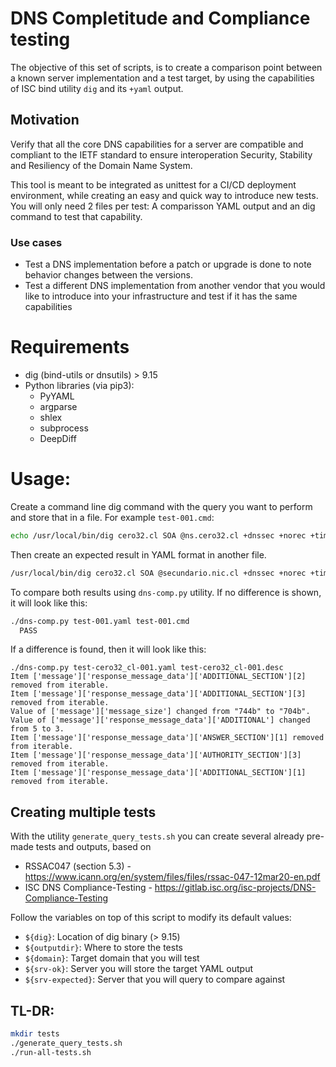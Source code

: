 # DNS Completitude and Compliance testing

The objective of this set of scripts, is to create a comparison point
between a known server implementation and a test target, by using the
capabilities of ISC bind utility `dig` and its `+yaml` output.

## Motivation
Verify that all the core DNS capabilities for a server are compatible
and compliant to the IETF standard to ensure interoperation Security,
Stability and Resiliency of the Domain Name System.

This tool is meant to be integrated as unittest for a CI/CD deployment
environment, while creating an easy and quick way to introduce new
tests. You will only need 2 files per test: A comparisson YAML output
and an dig command to test that capability.

### Use cases
- Test a DNS implementation before a patch or upgrade is done to note
behavior changes between the versions.
- Test a different DNS implementation from another vendor that you
would like to introduce into your infrastructure and test if it has
the same capabilities


# Requirements

- dig (bind-utils or dnsutils) > 9.15
- Python libraries (via pip3):
  - PyYAML
  - argparse
  - shlex
  - subprocess
  - DeepDiff

# Usage:
Create a command line dig command with the query you want to perform
and store that in a file. For example `test-001.cmd`:

```bash
echo /usr/local/bin/dig cero32.cl SOA @ns.cero32.cl +dnssec +norec +time=2 +tries=1 +noignore +yaml -4 +notcp +bufsize=1220 +edns=0  > test-001.cmd
```

Then create an expected result in YAML format in another file.

```bash
/usr/local/bin/dig cero32.cl SOA @secundario.nic.cl +dnssec +norec +time=2 +tries=1 +noignore +yaml -4 +notcp +bufsize=1220 +edns=0 > test-001.yaml
```

To compare both results using `dns-comp.py` utility. If no difference is shown, it will look like this:

```bash
./dns-comp.py test-001.yaml test-001.cmd
  PASS
```

If a difference is found, then it will look like this:

```
./dns-comp.py test-cero32_cl-001.yaml test-cero32_cl-001.desc
Item ['message']['response_message_data']['ADDITIONAL_SECTION'][2] removed from iterable.
Item ['message']['response_message_data']['ADDITIONAL_SECTION'][3] removed from iterable.
Value of ['message']['message_size'] changed from "744b" to "704b".
Value of ['message']['response_message_data']['ADDITIONAL'] changed from 5 to 3.
Item ['message']['response_message_data']['ANSWER_SECTION'][1] removed from iterable.
Item ['message']['response_message_data']['AUTHORITY_SECTION'][3] removed from iterable.
Item ['message']['response_message_data']['ADDITIONAL_SECTION'][1] removed from iterable.
```

## Creating multiple tests
With the utility `generate_query_tests.sh` you can create several already pre-made tests and outputs, based on
- RSSAC047 (section 5.3) - https://www.icann.org/en/system/files/files/rssac-047-12mar20-en.pdf
- ISC DNS Compliance-Testing - https://gitlab.isc.org/isc-projects/DNS-Compliance-Testing

Follow the variables on top of this script to modify its default values:
- `${dig}`: Location of dig binary (> 9.15)
- `${outputdir}`: Where to store the tests
- `${domain}`: Target domain that you will test
- `${srv-ok}`: Server you will store the target YAML output
- `${srv-expected}`: Server that you will query to compare against

## TL-DR:
```bash
mkdir tests
./generate_query_tests.sh
./run-all-tests.sh
```
